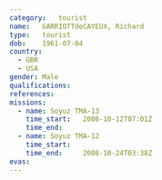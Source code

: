 ```yaml
---
category:	tourist
name:	GARRIOTTdeCAYEUX, Richard
type:	tourist
dob:	1961-07-04
country:
  - GBR
  - USA
gender:	Male
qualifications:
references:
missions:
  - name: Soyuz TMA-13
    time_start:   2008-10-12T07:01Z
    time_end:     
  - name: Soyuz TMA-12
    time_start:   
    time_end:     2008-10-24T03:38Z
evas:
---
```

